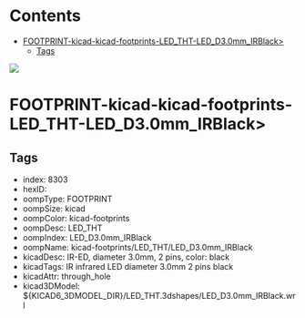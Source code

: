 



Contents
========

* [FOOTPRINT-kicad-kicad-footprints-LED_THT-LED_D3.0mm_IRBlack>](#footprint-kicad-kicad-footprints-led_tht-led_d30mm_irblack)
	* [Tags](#tags)
  
![][im]
# FOOTPRINT-kicad-kicad-footprints-LED_THT-LED_D3.0mm_IRBlack>

## Tags

- index: 8303
- hexID: 
- oompType: FOOTPRINT
- oompSize: kicad
- oompColor: kicad-footprints
- oompDesc: LED_THT
- oompIndex: LED_D3.0mm_IRBlack
- oompName: kicad-footprints/LED_THT/LED_D3.0mm_IRBlack
- kicadDesc: IR-ED, diameter 3.0mm, 2 pins, color: black
- kicadTags: IR infrared LED diameter 3.0mm 2 pins black
- kicadAttr: through_hole
- kicad3DModel: ${KICAD6_3DMODEL_DIR}/LED_THT.3dshapes/LED_D3.0mm_IRBlack.wrl



[im]: image.png
